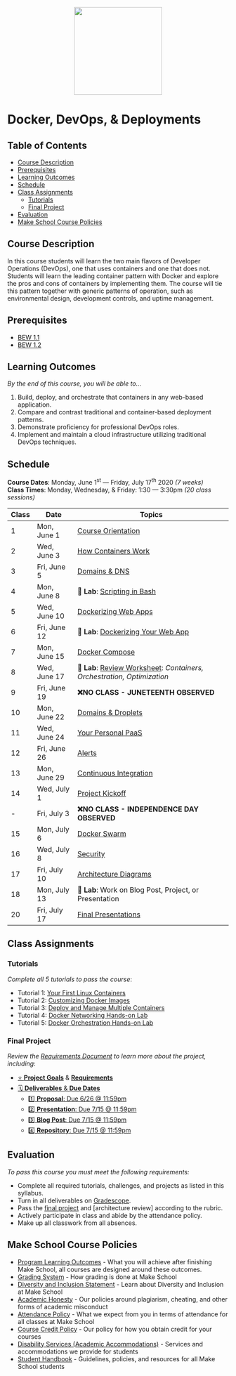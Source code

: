 <p align="center"><img src="Images/docker.svg" height="200"></p>

# Docker, DevOps, & Deployments

<!-- omit in toc -->
## Table of Contents

- [Course Description](#course-description)
- [Prerequisites](#prerequisites)
- [Learning Outcomes](#learning-outcomes)
- [Schedule](#schedule)
- [Class Assignments](#class-assignments)
  - [Tutorials](#tutorials)
  - [Final Project](#final-project)
- [Evaluation](#evaluation)
- [Make School Course Policies](#make-school-course-policies)

## Course Description

In this course students will learn the two main flavors of Developer Operations (DevOps), one that uses containers and one that does not. Students will learn the leading container pattern with Docker and explore the pros and cons of containers by implementing them. The course will tie this pattern together with generic patterns of operation, such as environmental design, development controls, and uptime management.

## Prerequisites

- [BEW 1.1](https://make.sc/bew1-1)
- [BEW 1.2](https://make.sc/bew1-2)

## Learning Outcomes

_By the end of this course, you will be able to&hellip;_

1. Build, deploy, and orchestrate that containers in any web-based application.
1. Compare and contrast traditional and container-based deployment patterns.
1. Demonstrate proficiency for professional DevOps roles.
1. Implement and maintain a cloud infrastructure utilizing traditional DevOps techniques.

## Schedule

**Course Dates**: Monday, June 1<sup>st</sup> &mdash; Friday, July 17<sup>th</sup> 2020 _(7 weeks)_<br>
**Class Times**: Monday, Wednesday, & Friday: 1:30 &mdash; 3:30pm _(20 class sessions)_

| Class | Date         | Topics                                                                    |
|-------|--------------|---------------------------------------------------------------------------|
| 1     | Mon, June 1  | [Course Orientation]                                                      |
| 2     | Wed, June 3  | [How Containers Work]                                                     |
| 3     | Fri, June 5  | [Domains & DNS]                                                           |
| 4     | Mon, June 8  | 🔬 **Lab**: [Scripting in Bash]                                            |
| 5     | Wed, June 10 | [Dockerizing Web Apps]                                                    |
| 6     | Fri, June 12 | 🔬 **Lab**: [Dockerizing Your Web App]                                     |
| 7     | Mon, June 15 | [Docker Compose]                                                          |
| 8     | Wed, June 17 | 📝 **Lab**: [Review Worksheet]: _Containers, Orchestration, Optimization_ |
| 9     | Fri, June 19 | **❌NO CLASS - JUNETEENTH OBSERVED**                                       |
| 10    | Mon, June 22 | [Domains & Droplets]                               |
| 11    | Wed, June 24 | [Your Personal PaaS]                                      |
| 12    | Fri, June 26 | [Alerts]                                                              |
| 13    | Mon, June 29 | [Continuous Integration]                                                 |
| 14    | Wed, July 1  | [Project Kickoff]                                  |
| -     | Fri, July 3  | **❌NO CLASS - INDEPENDENCE DAY OBSERVED**                                 |
| 15    | Mon, July 6  | [Docker Swarm]                                                            |
| 16    | Wed, July 8  | [Security]                                                                |
| 17    | Fri, July 10 | [Architecture Diagrams]                                                   |
| 18    | Mon, July 13 | 📝 **Lab**: Work on Blog Post, Project, or Presentation                   |
| 20    | Fri, July 17 | [Final Presentations]                                                     |

## Class Assignments

### Tutorials

_Complete all 5 tutorials to pass the course_:

- Tutorial 1: [Your First Linux Containers](https://training.play-with-docker.com/ops-s1-hello)
- Tutorial 2: [Customizing Docker Images](https://training.play-with-docker.com/ops-s1-images)
- Tutorial 3: [Deploy and Manage Multiple Containers](https://training.play-with-docker.com/ops-s1-swarm-intro)
- Tutorial 4: [Docker Networking Hands-on Lab](https://training.play-with-docker.com/docker-networking-hol)
- Tutorial 5: [Docker Orchestration Hands-on Lab](https://training.play-with-docker.com/orchestration-hol)


### Final Project

_Review the [Requirements Document](Projects/FinalProject.md) to learn more about the project, including_:

- [⭐️ **Project Goals**](Projects/FinalProject.md#️-project-goals) & [**Requirements**](Projects/FinalProject.md#-project-requirements)
- [🗓 **Deliverables** & **Due Dates**](Projects/FinalProject.md#-deliverables--due-dates)
  - [1️⃣ **Proposal**: Due 6/26 @ 11:59pm](#1️⃣-proposal-due-626--1159pm)
  - [2️⃣ **Presentation**: Due 7/15 @ 11:59pm](#2️⃣-presentation-due-715--1159pm)
  - [3️⃣ **Blog Post**: Due 7/15 @ 11:59pm](#3️⃣-blog-post-due-715--1159pm)
  - [4️⃣ **Repository**: Due 7/15 @ 11:59pm](#4️⃣-repository-due-715--1159pm)

## Evaluation

_To pass this course you must meet the following requirements:_

- Complete all required tutorials, challenges, and projects as listed in this syllabus.
- Turn in all deliverables on [Gradescope].
- Pass the [final project] and [architecture review] according to the rubric.
- Actively participate in class and abide by the attendance policy.
- Make up all classwork from all absences.

## Make School Course Policies

- [Program Learning Outcomes](https://make.sc/program-learning-outcomes) - What you will achieve after finishing Make School, all courses are designed around these outcomes.
- [Grading System](https://make.sc/grading-system) - How grading is done at Make School
- [Diversity and Inclusion Statement](https://make.sc/diversity-and-inclusion-statement) - Learn about Diversity and Inclusion at Make School
- [Academic Honesty](https://make.sc/academic-honesty-policy) - Our policies around plagiarism, cheating, and other forms of academic misconduct
- [Attendance Policy](https://make.sc/attendance-policy) - What we expect from you in terms of attendance for all classes at Make School
- [Course Credit Policy](https://make.sc/course-credit-policy) - Our policy for how you obtain credit for your courses
- [Disability Services (Academic Accommodations)](https://make.sc/disability-services) - Services and accommodations we provide for students
- [Student Handbook](https://make.sc/student-handbook) - Guidelines, policies, and resources for all Make School students

[Alerts]: Lessons/Alerts.md
[Architecture Diagrams]: Lessons/Diagrams.md
[Code Once, Run Anywhere]: Lessons/Containers.md
[Continuous Integration]: https://docs.google.com/presentation/d/18DNt9UXHaPUufQogj-mThiKpvhkJzXprnPmQtaptUp8
[Course Orientation]: Lessons/CourseOrientation.md
[Docker Compose]: Lessons/Compose.md
[Docker Hub]: Lessons/Hub.md
[Docker Swarm]: Lessons/Swarm.md
[Dockerizing Web Apps]: Lessons/WebServers.md
[Dockerizing Your Web App]: Lessons/WebServers.md#60m--lab-writing-dockerfiles
[Domains & DNS]: Lessons/DNS.md
[Domains & Droplets]: Lessons/Droplets.md
[Final Presentations]: Projects/FinalProject.md#Deliverables
[Final Project]: Projects/FinalProject.md
[Gradescope]: https://www.gradescope.com/courses/133579
[How Containers Work]: Lessons/Dockerfiles.md
[Multi-Stage Builds]: Lessons/Builds.md
[Networking]: Lessons/Networking.md
[Project Kickoff]: Projects/FinalProject.md
[Review Worksheet]: https://www.gradescope.com/courses/133579/assignments/536592
[Scripting in Bash]: https://github.com/veltman/clmystery
[Security]: Lessons/Security.md
[Volumes]: Lessons/Volumes.md
[Your Personal PaaS]: Lessons/PaaS.md
